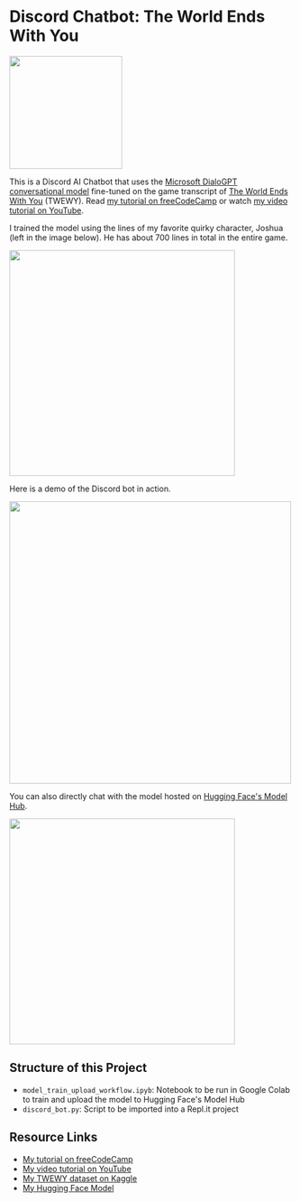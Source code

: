 # Discord Chatbot: The World Ends With You

<img src="https://github.com/RuolinZheng08/twewy-discord-chatbot/blob/main/gif-demo/icon.png" width=200><br>

This is a Discord AI Chatbot that uses the [Microsoft DialoGPT conversational model](https://huggingface.co/microsoft/DialoGPT-medium) fine-tuned on the game transcript of [The World Ends With You](https://en.wikipedia.org/wiki/The_World_Ends_with_You) (TWEWY). Read [my tutorial on freeCodeCamp](https://www.freecodecamp.org/news/discord-ai-chatbot/) or watch [my video tutorial on YouTube](https://youtu.be/UBwvFuTC1ZE).

I trained the model using the lines of my favorite quirky character, Joshua (left in the image below). He has about 700 lines in total in the entire game.

<img src="https://github.com/RuolinZheng08/twewy-discord-chatbot/blob/main/gif-demo/gameplay.png" width=400><br>

Here is a demo of the Discord bot in action.

<img src="https://github.com/RuolinZheng08/twewy-discord-chatbot/blob/main/gif-demo/discord.gif" width=500><br>

You can also directly chat with the model hosted on [Hugging Face's Model Hub](https://huggingface.co/r3dhummingbird/DialoGPT-medium-joshua).

<img src="https://github.com/RuolinZheng08/twewy-discord-chatbot/blob/main/gif-demo/huggingface.gif" width=400><br>

## Structure of this Project

- `model_train_upload_workflow.ipyb`: Notebook to be run in Google Colab to train and upload the model to Hugging Face's Model Hub
- `discord_bot.py`: Script to be imported into a Repl.it project

## Resource Links

- [My tutorial on freeCodeCamp](https://www.freecodecamp.org/news/discord-ai-chatbot/)
- [My video tutorial on YouTube](https://youtu.be/UBwvFuTC1ZE)
- [My TWEWY dataset on Kaggle](https://www.kaggle.com/ruolinzheng/twewy-game-script)
- [My Hugging Face Model](https://huggingface.co/r3dhummingbird/DialoGPT-medium-joshua)
